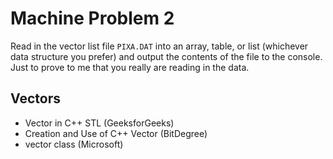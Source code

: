 # Machine Problem 2

Read in the vector list file `PIXA.DAT` into an array, table, or list (whichever data structure you prefer) and output the contents of the file to the console.  Just to prove to me that you really are reading in the data.


## Vectors

- Vector in C++ STL (GeeksforGeeks)
- Creation and Use of C++ Vector (BitDegree)
- vector class (Microsoft)

